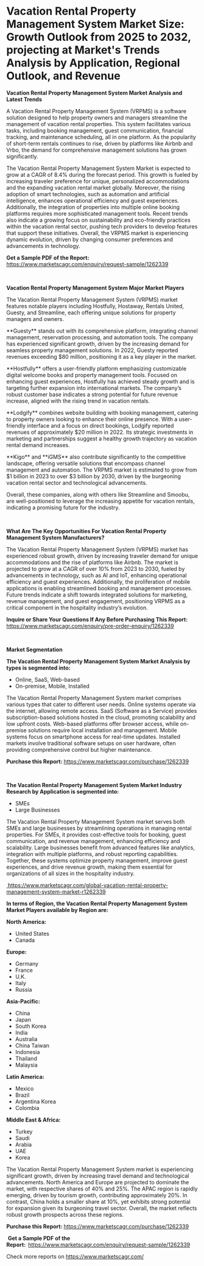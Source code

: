 <p><h1>Vacation Rental Property Management System Market Size: Growth Outlook from 2025 to 2032, projecting at Market's Trends Analysis by Application, Regional Outlook, and Revenue</h1></p><p><strong>Vacation Rental Property Management System Market Analysis and Latest Trends</strong></p>
<p><p>A Vacation Rental Property Management System (VRPMS) is a software solution designed to help property owners and managers streamline the management of vacation rental properties. This system facilitates various tasks, including booking management, guest communication, financial tracking, and maintenance scheduling, all in one platform. As the popularity of short-term rentals continues to rise, driven by platforms like Airbnb and Vrbo, the demand for comprehensive management solutions has grown significantly.</p><p>The Vacation Rental Property Management System Market is expected to grow at a CAGR of 8.4% during the forecast period. This growth is fueled by increasing traveler preference for unique, personalized accommodations and the expanding vacation rental market globally. Moreover, the rising adoption of smart technologies, such as automation and artificial intelligence, enhances operational efficiency and guest experiences. Additionally, the integration of properties into multiple online booking platforms requires more sophisticated management tools. Recent trends also indicate a growing focus on sustainability and eco-friendly practices within the vacation rental sector, pushing tech providers to develop features that support these initiatives. Overall, the VRPMS market is experiencing dynamic evolution, driven by changing consumer preferences and advancements in technology.</p></p>
<p><strong>Get a Sample PDF of the Report:&nbsp;</strong> <a href="https://www.marketscagr.com/enquiry/request-sample/1262339?utm_campaign=2948&utm_medium=2&utm_source=Github&utm_content=ia&utm_term=11032025&utm_id=vacation-rental-property-management-system">https://www.marketscagr.com/enquiry/request-sample/1262339</a></p>
<p>&nbsp;</p>
<p><strong>Vacation Rental Property Management System Major Market Players</strong></p>
<p><p>The Vacation Rental Property Management System (VRPMS) market features notable players including Hostfully, Hostaway, Rentals United, Guesty, and Streamline, each offering unique solutions for property managers and owners. </p><p>**Guesty** stands out with its comprehensive platform, integrating channel management, reservation processing, and automation tools. The company has experienced significant growth, driven by the increasing demand for seamless property management solutions. In 2022, Guesty reported revenues exceeding $80 million, positioning it as a key player in the market.</p><p>**Hostfully** offers a user-friendly platform emphasizing customizable digital welcome books and property management tools. Focused on enhancing guest experiences, Hostfully has achieved steady growth and is targeting further expansion into international markets. The company’s robust customer base indicates a strong potential for future revenue increase, aligned with the rising trend in vacation rentals.</p><p>**Lodgify** combines website building with booking management, catering to property owners looking to enhance their online presence. With a user-friendly interface and a focus on direct bookings, Lodgify reported revenues of approximately $20 million in 2022. Its strategic investments in marketing and partnerships suggest a healthy growth trajectory as vacation rental demand increases.</p><p>**Kigo** and **iGMS** also contribute significantly to the competitive landscape, offering versatile solutions that encompass channel management and automation. The VRPMS market is estimated to grow from $1 billion in 2023 to over $3 billion by 2030, driven by the burgeoning vacation rental sector and technological advancements.</p><p>Overall, these companies, along with others like Streamline and Smoobu, are well-positioned to leverage the increasing appetite for vacation rentals, indicating a promising future for the industry.</p></p>
<p>&nbsp;</p>
<p><strong>What Are The Key Opportunities For Vacation Rental Property Management System Manufacturers?</strong></p>
<p><p>The Vacation Rental Property Management System (VRPMS) market has experienced robust growth, driven by increasing traveler demand for unique accommodations and the rise of platforms like Airbnb. The market is projected to grow at a CAGR of over 10% from 2023 to 2030, fueled by advancements in technology, such as AI and IoT, enhancing operational efficiency and guest experiences. Additionally, the proliferation of mobile applications is enabling streamlined booking and management processes. Future trends indicate a shift towards integrated solutions for marketing, revenue management, and guest engagement, positioning VRPMS as a critical component in the hospitality industry’s evolution.</p></p>
<p><strong>Inquire or Share Your Questions If Any Before Purchasing This Report:</strong> <a href="https://www.marketscagr.com/enquiry/pre-order-enquiry/1262339?utm_campaign=2948&utm_medium=2&utm_source=Github&utm_content=ia&utm_term=11032025&utm_id=vacation-rental-property-management-system">https://www.marketscagr.com/enquiry/pre-order-enquiry/1262339</a></p>
<p>&nbsp;</p>
<p><strong>Market Segmentation</strong></p>
<p><strong>The Vacation Rental Property Management System Market Analysis by types is segmented into:</strong></p>
<p><ul><li>Online, SaaS, Web-based</li><li>On-premise, Mobile, Installed</li></ul></p>
<p><p>The Vacation Rental Property Management System market comprises various types that cater to different user needs. Online systems operate via the internet, allowing remote access. SaaS (Software as a Service) provides subscription-based solutions hosted in the cloud, promoting scalability and low upfront costs. Web-based platforms offer browser access, while on-premise solutions require local installation and management. Mobile systems focus on smartphone access for real-time updates. Installed markets involve traditional software setups on user hardware, often providing comprehensive control but higher maintenance.</p></p>
<p><strong>Purchase this Report:&nbsp;</strong><a href="https://www.marketscagr.com/purchase/1262339?utm_campaign=2948&utm_medium=2&utm_source=Github&utm_content=ia&utm_term=11032025&utm_id=vacation-rental-property-management-system">https://www.marketscagr.com/purchase/1262339</a></p>
<p>&nbsp;</p>
<p><strong>The Vacation Rental Property Management System Market Industry Research by Application is segmented into:</strong></p>
<p><ul><li>SMEs</li><li>Large Businesses</li></ul></p>
<p><p>The Vacation Rental Property Management System market serves both SMEs and large businesses by streamlining operations in managing rental properties. For SMEs, it provides cost-effective tools for booking, guest communication, and revenue management, enhancing efficiency and scalability. Large businesses benefit from advanced features like analytics, integration with multiple platforms, and robust reporting capabilities. Together, these systems optimize property management, improve guest experiences, and drive revenue growth, making them essential for organizations of all sizes in the hospitality industry.</p></p>
<p><a href="https://www.marketscagr.com/global-vacation-rental-property-management-system-market-r1262339?utm_campaign=2948&utm_medium=2&utm_source=Github&utm_content=ia&utm_term=11032025&utm_id=vacation-rental-property-management-system">&nbsp;https://www.marketscagr.com/global-vacation-rental-property-management-system-market-r1262339</a></p>
<p><strong>In terms of Region, the Vacation Rental Property Management System Market Players available by Region are:</strong></p>
<p>
    <p> <strong> North America: </strong>
        <ul>
            <li>United States</li>
            <li>Canada</li>
        </ul>
        </p> 
    <p> <strong> Europe: </strong>
        <ul>
            <li>Germany</li>
            <li>France</li>
            <li>U.K.</li>
            <li>Italy</li>
            <li>Russia</li>
        </ul>
        </p> 
    <p> <strong> Asia-Pacific: </strong>
        <ul>
            <li>China</li>
            <li>Japan</li>
            <li>South Korea</li>
            <li>India</li>
            <li>Australia</li>
            <li>China Taiwan</li>
            <li>Indonesia</li>
            <li>Thailand</li>
            <li>Malaysia</li>
        </ul>
        </p> 
    <p> <strong> Latin America: </strong>
        <ul>
            <li>Mexico</li>
            <li>Brazil</li>
            <li>Argentina Korea</li>
            <li>Colombia</li>
        </ul>
        </p> 
    <p> <strong> Middle East & Africa: </strong>
        <ul>
            <li>Turkey</li>
            <li>Saudi</li>
            <li>Arabia</li>
            <li>UAE</li>
            <li>Korea</li>
        </ul>
    </p>
    </p>
<p><p>The Vacation Rental Property Management System market is experiencing significant growth, driven by increasing travel demand and technological advancements. North America and Europe are projected to dominate the market, with respective shares of 40% and 25%. The APAC region is rapidly emerging, driven by tourism growth, contributing approximately 20%. In contrast, China holds a smaller share at 10%, yet exhibits strong potential for expansion given its burgeoning travel sector. Overall, the market reflects robust growth prospects across these regions.</p></p>
<p><strong>Purchase this Report: </strong><a href="https://www.marketscagr.com/purchase/1262339?utm_campaign=2948&utm_medium=2&utm_source=Github&utm_content=ia&utm_term=11032025&utm_id=vacation-rental-property-management-system">https://www.marketscagr.com/purchase/1262339</a></p>
<p>&nbsp;<strong>Get a Sample PDF of the Report:&nbsp;&nbsp;</strong><a href="https://www.marketscagr.com/enquiry/request-sample/1262339?utm_campaign=2948&utm_medium=2&utm_source=Github&utm_content=ia&utm_term=11032025&utm_id=vacation-rental-property-management-system">https://www.marketscagr.com/enquiry/request-sample/1262339</a></p>
<p><strong></strong></p>
<p>Check more reports on <a href="https://www.marketscagr.com/?utm_campaign=2948&utm_medium=2&utm_source=Github&utm_content=ia&utm_term=11032025&utm_id=vacation-rental-property-management-system">https://www.marketscagr.com/</a></p>